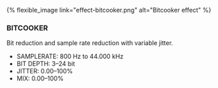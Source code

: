 ---
---

{% flexible_image link="effect-bitcooker.png" alt="Bitcooker effect" %}

### BITCOOKER
Bit reduction and sample rate reduction with variable jitter.

* SAMPLERATE: 800 Hz to 44.000 kHz
* BIT DEPTH: 3–24 bit
* JITTER: 0.00–100%
* MIX: 0.00–100%
